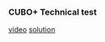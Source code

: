 ### CUBO+ Technical test
[video](https://youtu.be/1T5YcBQie8U)
[solution](https://github.com/caeher/cuboplus-test)